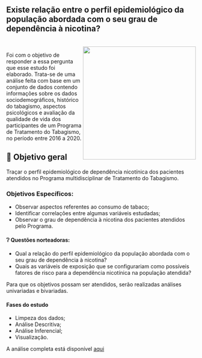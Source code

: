 ## Existe relação entre o perfil epidemiológico da população abordada com o seu grau de dependência à nicotina?

<div style="display: inline_block"><br>
  <img align="right" height="300" src="https://images.pexels.com/photos/2827798/pexels-photo-2827798.jpeg?auto=compress&cs=tinysrgb&dpr=3&h=750&w=1260">
</div>

Foi com o objetivo de responder a essa pergunta que esse estudo foi elaborado. Trata-se de uma análise feita com base em um conjunto de dados contendo 
informações sobre os dados sociodemográficos, histórico do tabagismo, aspectos psicológicos e avaliação da qualidade de vida dos participantes de um 
Programa de Tratamento do Tabagismo, no período entre 2016 a 2020. 

## 🎯 Objetivo geral 
Traçar o perfil epidemiológico de dependência nicotínica dos pacientes atendidos no Programa multidisciplinar de Tratamento do Tabagismo.

### Objetivos Específicos:

- Observar aspectos referentes ao consumo de tabaco;
- Identificar correlações entre algumas variáveis estudadas;
- Observar o grau de dependência à nicotina dos pacientes atendidos pelo Programa.

#### ❔ Questões norteadoras:

- Qual a relação do perfil epidemiológico da população abordada com o seu grau de dependência à nicotina?
- Quais as variáveis de exposição que se configurariam como possíveis fatores de risco para a dependência nicotínica na população atendida?

Para que os objetivos possam ser atendidos, serão realizadas análises univariadas e bivariadas.

#### Fases do estudo 
- Limpeza dos dados;
- Análise Descritiva;
- Análise Inferencial;
- Visualização. 

A análise completa está disponível [aqui]()

